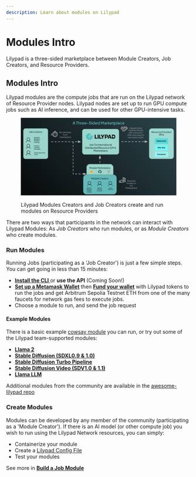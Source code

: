 ```yaml
---
description: Learn about modules on Lilypad
---
```


# Modules Intro

Lilypad is a three-sided marketplace between Module Creators, Job Creators, and Resource Providers.

## Modules Intro

Lilypad modules are the compute jobs that are run on the Lilypad network of Resource Provider nodes. Lilypad nodes are set up to run GPU compute jobs such as AI inference, and can be used for other GPU-intensive tasks.

<figure><img src="../.gitbook/assets/Three-sided-marketplace.png" alt=""><figcaption><p>Lilypad Modules Creators and Job Creators create and run modules on Resource Providers</p></figcaption></figure>

There are two ways that participants in the network can interact with Lilypad Modules: As _Job Creators_ who run modules, or as _Module Creators_ who create modules.

### Run Modules

Running Jobs (participating as a 'Job Creator') is just a few simple steps. You can get going in less than 15 minutes:

* [**Install the CLI** ](../lilypad-testnet/install-run-requirements.md)or **use the API** (Coming Soon!)
* [**Set up a Metamask Wallet**](../lilypad-testnet/quick-start/setting-up-metamask.md) then [**Fund your wallet**](../lilypad-testnet/quick-start/funding-your-wallet-from-faucet.md) with Lilypad tokens to run the jobs and get Arbitrum Sepolia Testnet ETH from one of the many faucets for network gas fees to execute jobs.
* Choose a module to run, and send the job request

#### **Example Modules**

There is a basic example [cowsay module](hello-cow-world.md) you can run, or try out some of the Lilypad team-supported modules:

* [**Llama 2**](llama2.md)
* [**Stable Diffusion (SDXL0.9 & 1.0)**](stable-diffusion-sdxl0.9.md)
* [**Stable Diffusion Turbo Pipeline**](stable-diffusion-turbo-pipeline.md)
* [**Stable Diffusion Video (SDV1.0 & 1.1)**](stable-diffusion-video-sdv1.0-and-1.1.md)
* [**Llama LLM**](llama-llm.md)

Additional modules from the community are available in the [awesome-lilypad repo](https://github.com/Lilypad-Tech/awesome-Lilypad?tab=readme-ov-file#modules)

### Create Modules

Modules can be developed by any member of the community (participating as a 'Module Creator'). If there is an AI model (or other compute job) you wish to run using the Lilypad Network resources, you can simply:

* Containerize your module
* Create a [Lilypad Config File](https://github.com/Lilypad-Tech/lilypad-module-cowsay/blob/main/lilypad_module.json.tmpl)
* Test your modules

See more in [**Build a Job Module**](../developer-resources/build-a-job-module.md)

